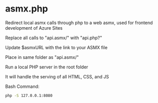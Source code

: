 # asmx.php
Redirect local asmx calls through php to a web asmx, used for frontend development of Azure Sites


Replace all calls to "api.asmx/" with "api.php?"


Update $asmxURL with the link to your ASMX file


Place in same folder as "api.asmx/"


Run a local PHP server in the root folder


It will handle the serving of all HTML, CSS, and JS


Bash Command: 
``` Bash
php -S 127.0.0.1:8080
```